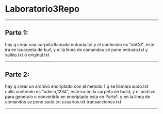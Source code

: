 # Laboratorio3Repo

---
## Parte 1:
hay q crear una carpeta llamada entrada.txt y el contenido es "abCd", este ira en lacarpeta de buil, y el la linea de comandos se pone entrada.txt y salida.txt ó original.txt

---

## Parte 2:
hay q crear un archivo encriptado con el metodo 1 q se llamara sudo.txt cullo contendo es "admin,1234", este ira en la carpeta de build, y el archivo para generalo o convertirlo en encriptado esta en Parte1. y en la linea de comandos se pone sudo.txt usuarios.txt transacciones.txt

---

